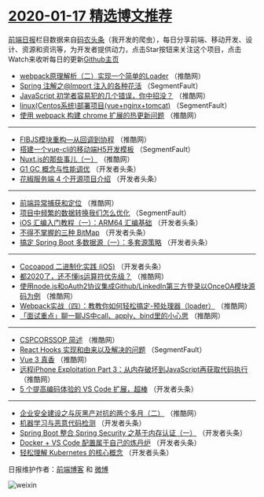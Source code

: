 # [2020-01-17 精选博文推荐](https://toutiao.qdkfweb.cn/date/2020/01/17)

[前端日报](https://qdkfweb.cn/c/news)栏目数据来自[码农头条](https://toutiao.qdkfweb.cn/)（我开发的爬虫），每日分享前端、移动开发、设计、资源和资讯等，为开发者提供动力，点击Star按钮来关注这个项目，点击Watch来收听每日的更新[Github主页](https://github.com/kujian/frontendDaily)
* [webpack原理解析（二）实现一个简单的Loader](https://toutiao.qdkfweb.cn/136345.html) （推酷网）
* [Spring 注解之@Import 注入的各种花活](https://toutiao.qdkfweb.cn/136294.html) （SegmentFault）
* [JavaScript 初学者容易犯的几个错误，你中招没？](https://toutiao.qdkfweb.cn/136347.html) （推酷网）
* [linux(Centos系统)部署项目(vue+nginx+tomcat)](https://toutiao.qdkfweb.cn/136295.html) （SegmentFault）
* [使用 webpack 构建 chrome 扩展的热更新问题](https://toutiao.qdkfweb.cn/136336.html) （推酷网）

***
* [FIBJS模块重构—从回调到协程](https://toutiao.qdkfweb.cn/136349.html) （推酷网）
* [搭建一个vue-cli的移动端H5开发模板](https://toutiao.qdkfweb.cn/136296.html) （SegmentFault）
* [Nuxt.js的那些事儿（一）](https://toutiao.qdkfweb.cn/136337.html) （推酷网）
* [G1 GC 概念与性能调优](https://toutiao.qdkfweb.cn/136323.html) （开发者头条）
* [花椒服务端 4 个开源项目介绍](https://toutiao.qdkfweb.cn/136319.html) （开发者头条）

***
* [前端异常捕获和定位](https://toutiao.qdkfweb.cn/136338.html) （推酷网）
* [项目中频繁的数据转换我们怎么优化](https://toutiao.qdkfweb.cn/136298.html) （SegmentFault）
* [iOS 汇编入门教程（一）：ARM64 汇编基础](https://toutiao.qdkfweb.cn/136320.html) （开发者头条）
* [不得不掌握的三种 BitMap](https://toutiao.qdkfweb.cn/136321.html) （开发者头条）
* [搞定 Spring Boot 多数据源（一）：多套源策略](https://toutiao.qdkfweb.cn/136311.html) （开发者头条）

***
* [Cocoapod 二进制化实践 (iOS)](https://toutiao.qdkfweb.cn/136322.html) （开发者头条）
* [都2020了，还不懂js运算符优先级？](https://toutiao.qdkfweb.cn/136341.html) （推酷网）
* [使用node.js和oAuth2协议集成Github/LinkedIn第三方登录以OnceOA模块源码为例](https://toutiao.qdkfweb.cn/136331.html) （推酷网）
* [Webpack实战（四）：教教你如何轻松搞定-预处理器（loader）](https://toutiao.qdkfweb.cn/136342.html) （推酷网）
* [「面试重点」聊一聊JS中call、apply、bind里的小心思](https://toutiao.qdkfweb.cn/136332.html) （推酷网）

***
* [CSPCORSSOP 简述](https://toutiao.qdkfweb.cn/136343.html) （推酷网）
* [React Hooks 实现和由来以及解决的问题](https://toutiao.qdkfweb.cn/136292.html) （SegmentFault）
* [Vue 3 真香](https://toutiao.qdkfweb.cn/136333.html) （推酷网）
* [远程iPhone Exploitation Part 3：从内存破坏到JavaScript再获取代码执行](https://toutiao.qdkfweb.cn/136344.html) （推酷网）
* [5 个提高编码体验的 VS Code 扩展，超棒](https://toutiao.qdkfweb.cn/136316.html) （开发者头条）

***
* [企业安全建设之与灰黑产对抗的两个多月（二）](https://toutiao.qdkfweb.cn/136335.html) （推酷网）
* [机器学习与恶意代码检测](https://toutiao.qdkfweb.cn/136306.html) （开发者头条）
* [Spring Boot 整合 Spring Security 之基于内存认证（一）](https://toutiao.qdkfweb.cn/136317.html) （开发者头条）
* [Docker + VS Code 配置属于自己的炼丹炉](https://toutiao.qdkfweb.cn/136307.html) （开发者头条）
* [轻松理解 Kubernetes 的核心概念](https://toutiao.qdkfweb.cn/136318.html) （开发者头条）

日报维护作者：[前端博客](https://qdkfweb.cn/) 和 [微博](https://qdkfweb.cn/go/weibo)

![weixin](https://user-images.githubusercontent.com/3055447/38468989-651132ac-3b80-11e8-8e6b-15122322a9d7.png)